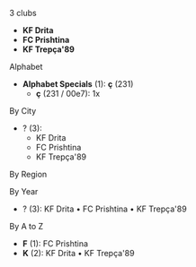 3 clubs

- **KF Drita**
- **FC Prishtina**
- **KF Trepça'89**




Alphabet

- **Alphabet Specials** (1):  **ç** (231)
  - **ç** (231 / 00e7): 1x




By City

- ? (3): 
  - KF Drita 
  - FC Prishtina 
  - KF Trepça'89 




By Region





By Year

- ? (3):   KF Drita • FC Prishtina • KF Trepça'89






By A to Z

- **F** (1): FC Prishtina
- **K** (2): KF Drita • KF Trepça'89




